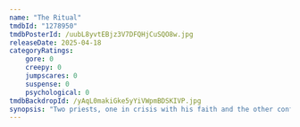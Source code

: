 ```yaml
---
name: "The Ritual"
tmdbId: "1278950"
tmdbPosterId: /uubL8yvtEBjz3V7DFQHjCuSQO8w.jpg
releaseDate: 2025-04-18
categoryRatings:
    gore: 0
    creepy: 0
    jumpscares: 0
    suspense: 0
    psychological: 0
tmdbBackdropId: /yAqL0makiGke5yYiVWpmBDSKIVP.jpg
synopsis: "Two priests, one in crisis with his faith and the other confronting a turbulent past, must overcome their differences to perform a risky exorcism."
---
```

